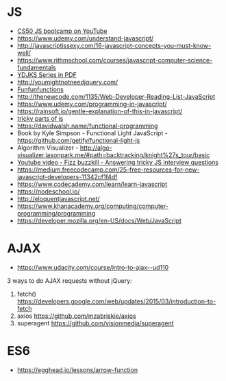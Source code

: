 # JS

* [CS50 JS bootcamp on YouTube](https://www.youtube.com/playlist?list=PLxfArCURpD2CtCDrjdl1dd4XDm9XzVh1e)
* https://www.udemy.com/understand-javascript/
* http://javascriptissexy.com/16-javascript-concepts-you-must-know-well/
* https://www.rithmschool.com/courses/javascript-computer-science-fundamentals
* [YDJKS Series in PDF](https://www.gitbook.com/book/maximdenisov/you-don-t-know-js/details)
* http://youmightnotneedjquery.com/
* [Funfunfunctions](https://www.youtube.com/channel/UCO1cgjhGzsSYb1rsB4bFe4Q)
* http://thenewcode.com/1135/Web-Developer-Reading-List-JavaScript
* https://www.udemy.com/programming-in-javascript/
* https://rainsoft.io/gentle-explanation-of-this-in-javascript/
* [tricky parts of js](https://www.youtube.com/watch?v=cMxI8n393ZM)
* https://davidwalsh.name/functional-programming
* Book by Kyle Simpson - Functional Light JavaScript - https://github.com/getify/functional-light-js
* Algorithm Visualizer - http://algo-visualizer.jasonpark.me/#path=backtracking/knight%27s_tour/basic
* [Youtube video - Fizz buzzkill - Answering tricky JS interview questions](https://www.youtube.com/watch?v=cMxI8n393ZM)
* https://medium.freecodecamp.com/25-free-resources-for-new-javascript-developers-11342cf1f4df
* https://www.codecademy.com/learn/learn-javascript
* https://nodeschool.io/
* http://eloquentjavascript.net/
* https://www.khanacademy.org/computing/computer-programming/programming
* https://developer.mozilla.org/en-US/docs/Web/JavaScript

# AJAX
* https://www.udacity.com/course/intro-to-ajax--ud110

3 ways to do AJAX requests without jQuery:

1. fetch() https://developers.google.com/web/updates/2015/03/introduction-to-fetch
2. axios  https://github.com/mzabriskie/axios
3. superagent https://github.com/visionmedia/superagent

# ES6
* https://egghead.io/lessons/arrow-function

